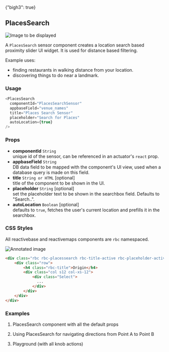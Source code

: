 {"bigh3": true}

## PlacesSearch

![Image to be displayed](https://i.imgur.com/XnuaS4T.png)

A `PlacesSearch` sensor component creates a location search based proximity slider UI widget. It is used for distance based filtering.

Example uses:

* finding restaurants in walking distance from your location.
* discovering things to do near a landmark.

### Usage

```js
<PlacesSearch
  componentId="PlacesSearchSensor"
  appbaseField="venue_names"
  title="Places Search Sensor"
  placeholder="Search for Places"
  autoLocation={true}
/>
```

### Props

- **componentId** `String`  
    unique id of the sensor, can be referenced in an actuator's `react` prop.
- **appbaseField** `String`  
    DB data field to be mapped with the component's UI view, used when a database query is made on this field.
- **title** `String or HTML` [optional]  
    title of the component to be shown in the UI.
- **placeholder** `String` [optional]  
    set the placeholder text to be shown in the searchbox field. Defaults to "Search..".
- **autoLocation** `Boolean` [optional]  
    defaults to `true`, fetches the user's current location and prefills it in the searchbox.

### CSS Styles

All reactivebase and reactivemaps components are `rbc` namespaced.

![Annotated image](https://i.imgur.com/lNFcxSA.png)

```html
<div class="rbc rbc-placessearch rbc-title-active rbc-placeholder-active">
    <div class="row">
        <h4 class="rbc-title">Origin</h4>
        <div class="col s12 col-xs-12">
            <div class="Select">
              ... 
            </div>
        </div>
    </div>
</div>
```


### Examples

1. PlacesSearch component with all the default props

2. Using PlacesSearch for navigating directions from Point A to Point B

3. Playground (with all knob actions)
